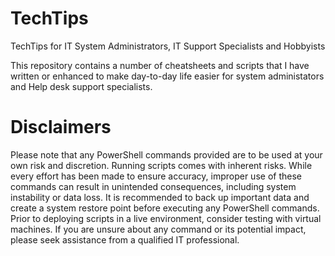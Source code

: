 # TechTips
TechTips for IT System Administrators, IT Support Specialists and Hobbyists 

This repository contains a number of cheatsheets and scripts that I have written or enhanced to make day-to-day life easier for system administators and Help desk support specialists. 

# Disclaimers
Please note that any PowerShell commands provided are to be used at your own risk and discretion. Running scripts comes with inherent risks. While every effort has been made to ensure accuracy, improper use of these commands can result in unintended consequences, including system instability or data loss. It is recommended to back up important data and create a system restore point before executing any PowerShell commands. Prior to deploying scripts in a live environment, consider testing with virtual machines. If you are unsure about any command or its potential impact, please seek assistance from a qualified IT professional.
